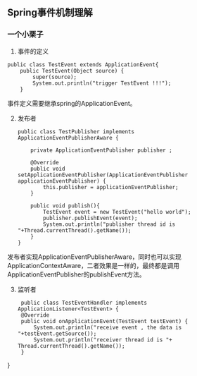 ## Spring事件机制理解 ##

### 一个小栗子 ###

1. 事件的定义

```
public class TestEvent extends ApplicationEvent{
    public TestEvent(Object source) {
        super(source);
        System.out.println("trigger TestEvent !!!");
    }
```
事件定义需要继承spring的ApplicationEvent。

2. 发布者
	```
	public class TestPublisher implements  ApplicationEventPublisherAware {

    	private ApplicationEventPublisher publisher ;

	    @Override
	    public void setApplicationEventPublisher(ApplicationEventPublisher applicationEventPublisher) {
	        this.publisher = applicationEventPublisher;
	    }
	
	    public void publish(){
	        TestEvent event = new TestEvent("hello world");
	        publisher.publishEvent(event);
	        System.out.println("publisher thread id is "+Thread.currentThread().getName());
	    }
	}
	```
发布者实现ApplicationEventPublisherAware，同时也可以实现ApplicationContextAware，二者效果是一样的，最终都是调用ApplicationEventPublisher的publishEvent方法。


3. 监听者

   ```
 	public class TestEventHandler implements ApplicationListener<TestEvent> {
    @Override
    public void onApplicationEvent(TestEvent testEvent) {
        System.out.println("receive event , the data is "+testEvent.getSource());
        System.out.println("receiver thread id is "+ Thread.currentThread().getName());
    }
}

```